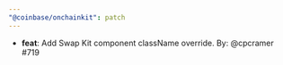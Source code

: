 ```yaml
---
"@coinbase/onchainkit": patch
---
```


- **feat**: Add Swap Kit component className override. By: @cpcramer #719

